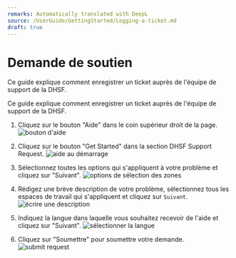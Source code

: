 ```yaml
---
remarks: Automatically translated with DeepL
source: /UserGuide/GettingStarted/Logging-a-ticket.md
draft: true
---
```


# Demande de soutien

Ce guide explique comment enregistrer un ticket auprès de l'équipe de support de la DHSF.

Ce guide explique comment enregistrer un ticket auprès de l'équipe de support de la DHSF.

1. Cliquez sur le bouton "Aide" dans le coin supérieur droit de la page.
    ![bouton d'aide](help-button.png)

1. Cliquez sur le bouton "Get Started" dans la section DHSF Support Request.
    ![aide au démarrage](support-get-started.png)

1. Sélectionnez toutes les options qui s'appliquent à votre problème et cliquez sur "Suivant".
    ![options de sélection des zones](support-select-areas.png)

1. Rédigez une brève description de votre problème, sélectionnez tous les espaces de travail qui s'appliquent et cliquez sur `Suivant`.
    ![écrire une description](support-write-description.png)

1. Indiquez la langue dans laquelle vous souhaitez recevoir de l'aide et cliquez sur "Suivant".
    ![sélectionner la langue](support-select-language.png)

1. Cliquez sur "Soumettre" pour soumettre votre demande.
    ![submit request](support-submit-request.png)
